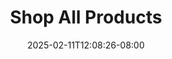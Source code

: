 ---
title: 'Shop All Products'
date: 2025-02-11T12:08:26-08:00
links: ['https://art-hub-studio-llc.checkoutpage.co/valentines-tabletop-coloring-kit','https://art-hub-studio-llc.checkoutpage.co/holiday-bundle-coloring-kit','https://art-hub-studio-llc.checkoutpage.co/new-years-tabletop-coloring-kit','https://art-hub-studio-llc.checkoutpage.co/christmas-tabletop-coloring-kit']
---